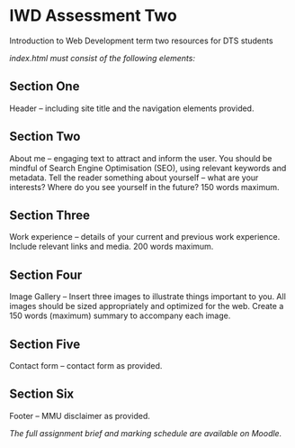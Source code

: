 # IWD Assessment Two
Introduction to Web Development term two resources for DTS students

*index.html must consist of the following elements:*

## Section One
Header – including site title and the navigation elements provided.

## Section Two
About me – engaging text to attract and inform the user. You should be mindful of Search Engine Optimisation (SEO), using relevant keywords and metadata. Tell the reader something about yourself – what are your interests? Where do you see yourself in the future? 150 words maximum.

## Section Three
Work experience – details of your current and previous work experience. Include relevant links and media. 200 words maximum.

## Section Four
Image Gallery – Insert three images to illustrate things important to you. 
All images should be sized appropriately and optimized for the web.
Create a 150 words (maximum) summary to accompany each image.

## Section Five
Contact form – contact form as provided.

## Section Six
Footer – MMU disclaimer as provided.

*The full assignment brief and marking schedule are available on Moodle.*
